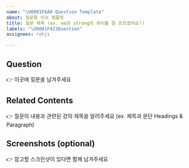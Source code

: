 ```yaml
---
name: "\U0001F6A8 Question Template"
about: 질문용 이슈 템플릿
title: 질문 제목 (ex. em과 strong의 차이를 잘 모르겠어요!)
labels: "\U0001F423Question"
assignees: rohjs

---
```


## Question

👉 이곳에 질문을 남겨주세요

## Related Contents

👉 질문의 내용과 관련된 강의 제목을 알려주세요 (ex. 제목과 문단 Headings & Paragraph)

## Screenshots (optional)

👉 참고할 스크린샷이 있다면 함께 남겨주세요
